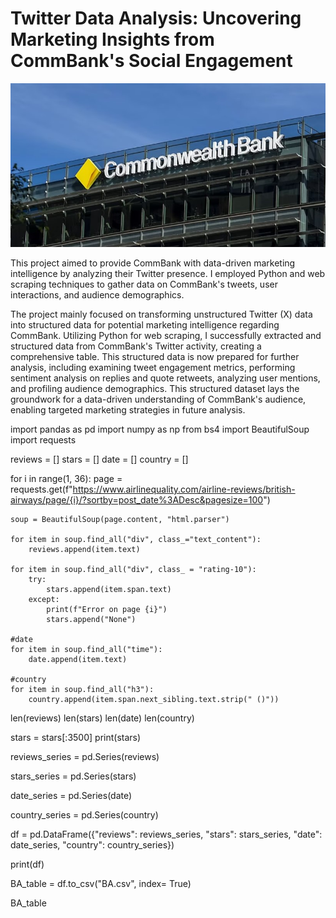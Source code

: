 # Twitter Data Analysis: Uncovering Marketing Insights from CommBank's Social Engagement

![Image Alt](https://github.com/eziukwuinnocent/Twitter-Data-Analysis-Uncovering-Marketing-Insights-from-CommBank-s-Social-Engagement/blob/9104d9472c2aa34d9280b83e987b219b24d1440b/CommBank.jpg)

This project aimed to provide CommBank with data-driven marketing intelligence by analyzing their Twitter presence. I employed Python and web scraping techniques to gather data on CommBank's tweets, user interactions, and audience demographics. 

The project mainly focused on transforming unstructured Twitter (X) data into structured data for potential marketing intelligence regarding CommBank. Utilizing Python for web scraping, I successfully extracted and structured data from CommBank's Twitter activity, creating a comprehensive table. This structured data is now prepared for further analysis, including examining tweet engagement metrics, performing sentiment analysis on replies and quote retweets, analyzing user mentions, and profiling audience demographics. This structured dataset lays the groundwork for a data-driven understanding of CommBank's audience, enabling targeted marketing strategies in future analysis.


import pandas as pd
import numpy as np
from bs4 import BeautifulSoup
import requests


reviews  = []
stars = []
date = []
country = []

for i in range(1, 36):
    page = requests.get(f"https://www.airlinequality.com/airline-reviews/british-airways/page/{i}/?sortby=post_date%3ADesc&pagesize=100")
    
    soup = BeautifulSoup(page.content, "html.parser")
    
    for item in soup.find_all("div", class_="text_content"):
        reviews.append(item.text)
    
    for item in soup.find_all("div", class_ = "rating-10"):
        try:
            stars.append(item.span.text)
        except:
            print(f"Error on page {i}")
            stars.append("None")
            
    #date
    for item in soup.find_all("time"):
        date.append(item.text)
        
    #country
    for item in soup.find_all("h3"):
        country.append(item.span.next_sibling.text.strip(" ()"))
        
        
len(reviews)
len(stars)
len(date)
len(country)

stars = stars[:3500]
print(stars)

reviews_series = pd.Series(reviews)

stars_series = pd.Series(stars)

date_series = pd.Series(date)

country_series = pd.Series(country)

df = pd.DataFrame({"reviews": reviews_series, "stars": stars_series, "date": date_series, "country": country_series})

print(df)

BA_table = df.to_csv("BA.csv", index= True)

BA_table
